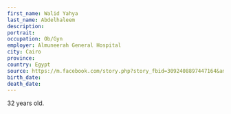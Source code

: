 ```yaml
---
first_name: Walid Yahya
last_name: Abdelhaleem
description: 
portrait: 
occupation: Ob/Gyn
employer: Almuneerah General Hospital
city: Cairo
province: 
country: Egypt
source: https://m.facebook.com/story.php?story_fbid=3092408897447164&amp;id=290713350950080
birth_date: 
death_date: 
---
```


32 years old.